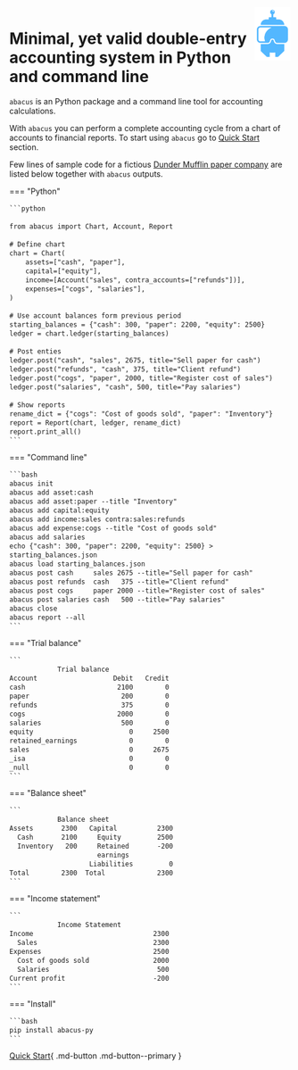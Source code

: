<img width="64" align="right" src="assets/robot.png">

# Minimal, yet valid double-entry accounting system in Python and command line

`abacus` is an Python package and a command line tool for accounting calculations.

With `abacus` you can perform a complete accounting cycle
from a chart of accounts to financial reports.
To start using `abacus` go to [Quick Start](quick_start.md) section.

Few lines of sample code for a fictious [Dunder Mufflin paper company](https://en.wikipedia.org/wiki/Dunder_Mifflin) are listed below together with `abacus` outputs.

=== "Python"

    ```python

    from abacus import Chart, Account, Report

    # Define chart
    chart = Chart(
        assets=["cash", "paper"],
        capital=["equity"],
        income=[Account("sales", contra_accounts=["refunds"])],
        expenses=["cogs", "salaries"],
    )

    # Use account balances form previous period
    starting_balances = {"cash": 300, "paper": 2200, "equity": 2500}
    ledger = chart.ledger(starting_balances)

    # Post enties
    ledger.post("cash", "sales", 2675, title="Sell paper for cash")
    ledger.post("refunds", "cash", 375, title="Client refund")
    ledger.post("cogs", "paper", 2000, title="Register cost of sales")
    ledger.post("salaries", "cash", 500, title="Pay salaries")

    # Show reports
    rename_dict = {"cogs": "Cost of goods sold", "paper": "Inventory"}
    report = Report(chart, ledger, rename_dict)
    report.print_all()
    ```

=== "Command line"

    ```bash
    abacus init
    abacus add asset:cash
    abacus add asset:paper --title "Inventory"
    abacus add capital:equity
    abacus add income:sales contra:sales:refunds
    abacus add expense:cogs --title "Cost of goods sold"
    abacus add salaries
    echo {"cash": 300, "paper": 2200, "equity": 2500} > starting_balances.json
    abacus load starting_balances.json
    abacus post cash     sales 2675 --title="Sell paper for cash"
    abacus post refunds  cash   375 --title="Client refund"
    abacus post cogs     paper 2000 --title="Register cost of sales"
    abacus post salaries cash   500 --title="Pay salaries"
    abacus close
    abacus report --all
    ```

=== "Trial balance"

    ```
                Trial balance
    Account                   Debit   Credit
    cash                       2100        0
    paper                       200        0
    refunds                     375        0
    cogs                       2000        0
    salaries                    500        0
    equity                        0     2500
    retained_earnings             0        0
    sales                         0     2675
    _isa                          0        0
    _null                         0        0
    ```

=== "Balance sheet"

    ```
                Balance sheet
    Assets       2300   Capital          2300
      Cash       2100     Equity         2500
      Inventory   200     Retained       -200
                          earnings
                        Liabilities         0
    Total        2300  Total             2300
    ```

=== "Income statement"

    ```
                Income Statement
    Income                              2300
      Sales                             2300
    Expenses                            2500
      Cost of goods sold                2000
      Salaries                           500
    Current profit                      -200
    ```

=== "Install"

    ```bash
    pip install abacus-py
    ```

[Quick Start](quick_start.md){ .md-button .md-button--primary }
